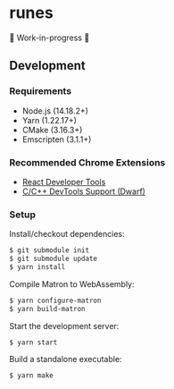 # runes

🚧 Work-in-progress 🚧

## Development

### Requirements

- Node.js (14.18.2+)
- Yarn (1.22.17+)
- CMake (3.16.3+)
- Emscripten (3.1.1+)

### Recommended Chrome Extensions

- [React Developer Tools](https://chrome.google.com/webstore/detail/react-developer-tools/fmkadmapgofadopljbjfkapdkoienihi)
- [C/C++ DevTools Support \(Dwarf\)](https://chrome.google.com/webstore/detail/cc%20%20-devtools-support-dwa/pdcpmagijalfljmkmjngeonclgbbannb)

### Setup

Install/checkout dependencies:

```bash
$ git submodule init
$ git submodule update
$ yarn install
```

Compile Matron to WebAssembly:

```bash
$ yarn configure-matron
$ yarn build-matron
```

Start the development server:

```bash
$ yarn start
```

Build a standalone executable:

```bash
$ yarn make
```
